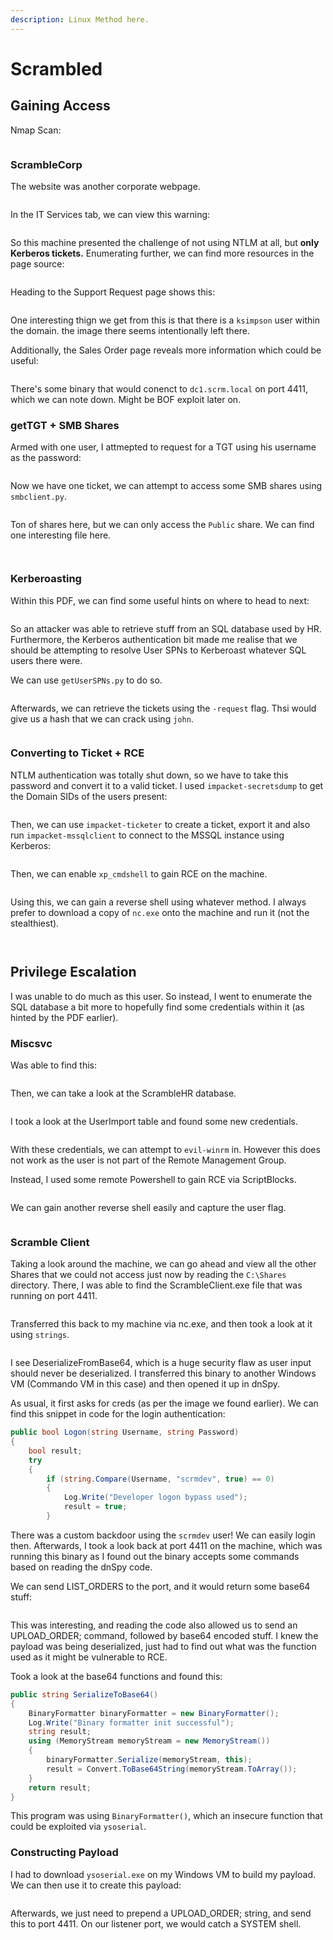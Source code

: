 ```yaml
---
description: Linux Method here.
---
```


# Scrambled

## Gaining Access

Nmap Scan:

<figure><img src="../../../.gitbook/assets/image (1756).png" alt=""><figcaption></figcaption></figure>

### ScrambleCorp

The website was another corporate webpage.&#x20;

<figure><img src="../../../.gitbook/assets/image (986).png" alt=""><figcaption></figcaption></figure>

In the IT Services tab, we can view this warning:

<figure><img src="../../../.gitbook/assets/image (2563).png" alt=""><figcaption></figcaption></figure>

So this machine presented the challenge of not using NTLM at all, but **only Kerberos tickets.** Enumerating further, we can find more resources in the page source:

<figure><img src="../../../.gitbook/assets/image (1782).png" alt=""><figcaption></figcaption></figure>

Heading to the Support Request page shows this:

<figure><img src="../../../.gitbook/assets/image (3071).png" alt=""><figcaption></figcaption></figure>

One interesting thign we get from this is that there is a `ksimpson` user within the domain. the image there seems intentionally left there.

Additionally, the Sales Order page reveals more information which could be useful:

<figure><img src="../../../.gitbook/assets/image (2822).png" alt=""><figcaption></figcaption></figure>

There's some binary that would conenct to `dc1.scrm.local` on port 4411, which we can note down. Might be BOF exploit later on.

### getTGT + SMB Shares

Armed with one user, I attmepted to request for a TGT using his username as the password:

<figure><img src="../../../.gitbook/assets/image (3754).png" alt=""><figcaption></figcaption></figure>

Now we have one ticket, we can attempt to access some SMB shares using `smbclient.py`.&#x20;

<figure><img src="../../../.gitbook/assets/image (3651).png" alt=""><figcaption></figcaption></figure>

Ton of shares here, but we can only access the `Public` share. We can find one interesting file here.

<figure><img src="../../../.gitbook/assets/image (3885).png" alt=""><figcaption></figcaption></figure>

<figure><img src="../../../.gitbook/assets/image (3405).png" alt=""><figcaption></figcaption></figure>

### Kerberoasting

Within this PDF, we can find some useful hints on where to head to next:

<figure><img src="../../../.gitbook/assets/image (2662).png" alt=""><figcaption></figcaption></figure>

So an attacker was able to retrieve stuff from an SQL database used by HR. Furthermore, the Kerberos authentication bit made me realise that we should be attempting to resolve User SPNs to Kerberoast whatever SQL users there were.

We can use `getUserSPNs.py` to do so.

<figure><img src="../../../.gitbook/assets/image (649).png" alt=""><figcaption></figcaption></figure>

Afterwards, we can retrieve the tickets using the `-request` flag. Thsi would give us a hash that we can crack using `john`.&#x20;

<figure><img src="../../../.gitbook/assets/image (392).png" alt=""><figcaption></figcaption></figure>

### Converting to Ticket + RCE

NTLM authentication was totally shut down, so we have to take this password and convert it to a valid ticket. I used `impacket-secretsdump` to get the Domain SIDs of the users present:

<figure><img src="../../../.gitbook/assets/image (3441).png" alt=""><figcaption></figcaption></figure>

Then, we can use `impacket-ticketer` to create a ticket, export it and also run `impacket-mssqlclient` to connect to the MSSQL instance using Kerberos:

<figure><img src="../../../.gitbook/assets/image (113).png" alt=""><figcaption></figcaption></figure>

Then, we can enable `xp_cmdshell` to gain RCE on the machine.

<figure><img src="../../../.gitbook/assets/image (1839).png" alt=""><figcaption></figcaption></figure>

Using this, we can gain a reverse shell using whatever method. I always prefer to download a copy of `nc.exe` onto the machine and run it (not the stealthiest).

<figure><img src="../../../.gitbook/assets/image (2417).png" alt=""><figcaption></figcaption></figure>

<figure><img src="../../../.gitbook/assets/image (1233).png" alt=""><figcaption></figcaption></figure>

## Privilege Escalation

I was unable to do much as this user. So instead, I went to enumerate the SQL database a bit more to hopefully find some credentials within it (as hinted by the PDF earlier).

### Miscsvc

Was able to find this:

<figure><img src="../../../.gitbook/assets/image (3922).png" alt=""><figcaption></figcaption></figure>

Then, we can take a look at the ScrambleHR database.

<figure><img src="../../../.gitbook/assets/image (3798).png" alt=""><figcaption></figcaption></figure>

I took a look at the UserImport table and found some new credentials.

<figure><img src="../../../.gitbook/assets/image (2761).png" alt=""><figcaption></figcaption></figure>

With these credentials, we can attempt to `evil-winrm` in. However this does not work as the user is not part of the Remote Management Group.&#x20;

Instead, I used some remote Powershell to gain RCE via ScriptBlocks.

<figure><img src="../../../.gitbook/assets/image (2373).png" alt=""><figcaption></figcaption></figure>

We can gain another reverse shell easily and capture the user flag.

<figure><img src="../../../.gitbook/assets/image (1518).png" alt=""><figcaption></figcaption></figure>

### Scramble Client

Taking a look around the machine, we can go ahead and view all the other Shares that we could not access just now by reading the `C:\Shares` directory. There, I was able to find the ScrambleClient.exe file that was running on port 4411.

<figure><img src="../../../.gitbook/assets/image (1818).png" alt=""><figcaption></figcaption></figure>

Transferred this back to my machine via nc.exe, and then took a look at it using `strings`.&#x20;

<figure><img src="../../../.gitbook/assets/image (2894).png" alt=""><figcaption></figcaption></figure>

I see DeserializeFromBase64, which is a huge security flaw as user input should never be deserialized. I transferred this binary to another Windows VM (Commando VM in this case) and then opened it up in dnSpy.

As usual, it first asks for creds (as per the image we found earlier). We can find this snippet in code for the login authentication:

```csharp
public bool Logon(string Username, string Password)
{
    bool result;
    try
    {
        if (string.Compare(Username, "scrmdev", true) == 0)
        {
            Log.Write("Developer logon bypass used");
            result = true;
        }
```

There was a custom backdoor using the `scrmdev` user! We can easily login then. Afterwards, I took a look back at port 4411 on the machine, which was running this binary as I found out the binary accepts some commands based on reading the dnSpy code.&#x20;

We can send LIST\_ORDERS to the port, and it would return some base64 stuff:

<figure><img src="../../../.gitbook/assets/image (3469).png" alt=""><figcaption></figcaption></figure>

This was interesting, and reading the code also allowed us to send an UPLOAD\_ORDER; command, followed by base64 encoded stuff. I knew the payload was being deserialized, just had to find out what was the function used as it might be vulnerable to RCE.

Took a look at the base64 functions and found this:

```csharp
public string SerializeToBase64()
{
    BinaryFormatter binaryFormatter = new BinaryFormatter();
    Log.Write("Binary formatter init successful");
    string result;
    using (MemoryStream memoryStream = new MemoryStream())
    {
        binaryFormatter.Serialize(memoryStream, this);
        result = Convert.ToBase64String(memoryStream.ToArray());
    }
    return result;
}
```

This program was using `BinaryFormatter()`, which an insecure function that could be exploited via `ysoserial`.

### Constructing Payload

I had to download `ysoserial.exe` on my Windows VM to build my payload. We can then use it to create this payload:

<figure><img src="../../../.gitbook/assets/image (1933).png" alt=""><figcaption></figcaption></figure>

Afterwards, we just need to prepend a UPLOAD\_ORDER; string, and send this to port 4411. On our listener port, we would catch a SYSTEM shell.

<figure><img src="../../../.gitbook/assets/image (3212).png" alt=""><figcaption></figcaption></figure>

<figure><img src="../../../.gitbook/assets/image (1071).png" alt=""><figcaption></figcaption></figure>
